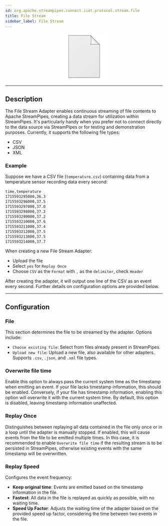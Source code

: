 ```yaml
---
id: org.apache.streampipes.connect.iiot.protocol.stream.file
title: File Stream
sidebar_label: File Stream
---
```


<!--
  ~ Licensed to the Apache Software Foundation (ASF) under one or more
  ~ contributor license agreements.  See the NOTICE file distributed with
  ~ this work for additional information regarding copyright ownership.
  ~ The ASF licenses this file to You under the Apache License, Version 2.0
  ~ (the "License"); you may not use this file except in compliance with
  ~ the License.  You may obtain a copy of the License at
  ~
  ~    http://www.apache.org/licenses/LICENSE-2.0
  ~
  ~ Unless required by applicable law or agreed to in writing, software
  ~ distributed under the License is distributed on an "AS IS" BASIS,
  ~ WITHOUT WARRANTIES OR CONDITIONS OF ANY KIND, either express or implied.
  ~ See the License for the specific language governing permissions and
  ~ limitations under the License.
  ~
  -->



<p align="center"> 
    <img src="/img/pipeline-elements/org.apache.streampipes.connect.iiot.protocol.stream.file/icon.png" width="150px;" class="pe-image-documentation"/>
</p>

***

## Description

The File Stream Adapter enables continuous streaming of file contents to Apache StreamPipes, creating a data stream for utilization within StreamPipes. It's particularly handy when you prefer not to connect directly to the data source via StreamPipes or for testing and demonstration purposes. Currently, it supports the following file types:

- CSV
- JSON
- XML

### Example

Suppose we have a CSV file (`temperature.csv`) containing data from a temperature sensor recording data every second:

```text
time,temperature
1715593295000,36.3
1715593296000,37.5
1715593297000,37.0
1715593298000,37.2
1715593299000,37.2
1715593210000,37.6
1715593211000,37.4
1715593212000,37.5
1715593213000,37.5
1715593214000,37.7
```

When creating a new File Stream Adapter:
- Upload the file
- Select `yes` for `Replay Once`
- Choose `CSV` as the `Format` with `,` as the `delimiter`, check `Header`

After creating the adapter, it will output one line of the CSV as an event every second.
Further details on configuration options are provided below.

---

## Configuration

### File

This section determines the file to be streamed by the adapter. Options include:

- `Choose existing file`: Select from files already present in StreamPipes.
- `Upload new file`: Upload a new file, also available for other adapters. Supports `.csv`, `.json`, and `.xml` file types.

### Overwrite file time
Enable this option to always pass the current system time as the timestamp when emitting an event. If your file lacks timestamp information, this should be enabled. Conversely, if your file has timestamp information, enabling this option will overwrite it with the current system time. By default, this option is disabled, leaving timestamp information unaffected.

### Replay Once
Distinguishes between replaying all data contained in the file only once or in a loop until the adapter is manually stopped.
If enabled, this will cause events from the file to be emitted multiple times. In this case, it is recommended to enable `Overwrite file time` if the resulting stream is to be persisted in StreamPipes, otherwise existing events with the same timestamp will be overwritten.

### Replay Speed

Configures the event frequency:
- **Keep original time**: Events are emitted based on the timestamp information in the file. 
- **Fastest**: All data in the file is replayed as quickly as possible, with no waiting time. 
- **Speed Up Factor**: Adjusts the waiting time of the adapter based on the provided speed up factor, considering the time between two events in the file.
